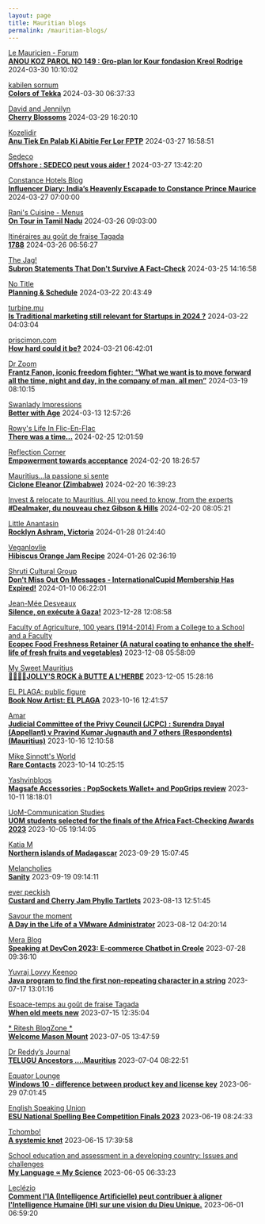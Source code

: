 ```yaml
---
layout: page
title: Mauritian blogs
permalink: /mauritian-blogs/
---
```


[Le Mauricien - Forum](https://www.lemauricien.com/category/opinions/forum/)  
**[ANOU KOZ PAROL NO 149 : Gro-plan lor Kour fondasion Kreol Rodrige](https://www.lemauricien.com/le-mauricien/anou-koz-parol-no-149-gro-plan-lor-kour-fondasion-kreol-rodrige/629241/)**  2024-03-30 10:10:02

[kabilen sornum](https://kabilen.tumblr.com/)  
**[Colors of Tekka](https://kabilen.tumblr.com/post/746356110943010816)**  2024-03-30 06:37:33

[David and Jennilyn](https://davidandjennilyn.com)  
**[Cherry Blossoms](https://davidandjennilyn.com/2024/03/29/cherry-blossoms/)**  2024-03-29 16:20:10

[Kozelidir](http://kozelidir.blogspot.com/)  
**[Anu Tiek En Palab Ki Abitie Fer Lor FPTP](http://kozelidir.blogspot.com/2024/03/anu-tiek-en-palab-ki-abitie-fer-lor-fptp.html)**  2024-03-27 16:58:51

[Sedeco](https://sedecobtob.blogspot.com/)  
**[Offshore : SEDECO peut vous aider !](https://sedecobtob.blogspot.com/2024/03/offshore-sedeco-peut-vous-aider.html)**  2024-03-27 13:42:20

[Constance Hotels Blog](https://blog.constancehotels.com)  
**[Influencer Diary: India’s Heavenly Escapade to Constance Prince Maurice](https://blog.constancehotels.com/influencer-diary-indias-heavenly-escapade-to-constance-prince-maurice/?utm_source=rss&utm_medium=rss&utm_campaign=influencer-diary-indias-heavenly-escapade-to-constance-prince-maurice)**  2024-03-27 07:00:00

[Rani's Cuisine - Menus](https://raniscuisine.com/blogs/news)  
**[On Tour in Tamil Nadu](https://raniscuisine.com/blogs/news/on-tour-in-tamil-nadu)**  2024-03-26 09:03:00

[Itinéraires au goût de fraise Tagada](http://gadatagada-portfolio.blogspot.com/)  
**[1788](http://gadatagada-portfolio.blogspot.com/2024/03/1788.html)**  2024-03-26 06:56:27

[The Jag!](https://morisk.blogspot.com/)  
**[Subron Statements That Don't Survive A Fact-Check](https://morisk.blogspot.com/2024/03/subron-statements-that-dont-survive.html)**  2024-03-25 14:16:58

[No Title](https://vintishgokool.blogspot.com/)  
**[Planning & Schedule](https://vintishgokool.blogspot.com/2024/03/planning-schedule.html)**  2024-03-22 20:43:49

[turbine.mu](https://turbine.mu)  
**[Is Traditional marketing still relevant for Startups in 2024 ?](https://turbine.mu/blog/2024/03/22/is-traditional-marketing-still-relevant-for-startups-in-2024/)**  2024-03-22 04:03:04

[priscimon.com](https://priscimon.com/blog)  
**[How hard could it be?](https://priscimon.com/blog/2024/03/21/how-hard-could-it-be/)**  2024-03-21 06:42:01

[Dr Zoom](https://zoomdr.blogspot.com/)  
**[Frantz Fanon, iconic freedom fighter: “What we want is to move forward all the time, night and day, in the company of man, all men”](https://zoomdr.blogspot.com/2024/03/frantz-fanon-iconic-freedom-fighter.html)**  2024-03-19 08:10:15

[Swanlady Impressions](https://swanlady-impressions.blogspot.com/)  
**[Better with Age](https://swanlady-impressions.blogspot.com/2024/03/better-with-age.html)**  2024-03-13 12:57:26

[Rowy's Life In Flic-En-Flac](https://flicenflac.blogspot.com/)  
**[There was a time...](https://flicenflac.blogspot.com/2024/02/there-was-time.html)**  2024-02-25 12:01:59

[Reflection Corner](https://tachah.blogspot.com/)  
**[Empowerment towards acceptance](https://tachah.blogspot.com/2024/02/empowerment-towards-acceptance.html)**  2024-02-20 18:26:57

[Mauritius...la passione si sente](https://mauritiuslapassionesisente.blogspot.com/)  
**[Ciclone Eleanor (Zimbabwe)](https://mauritiuslapassionesisente.blogspot.com/2024/02/eleanor-zimbabwe.html)**  2024-02-20 16:39:23

[Invest & relocate to Mauritius. All you need to know, from the experts](https://relocationmauritius.wordpress.com)  
**[#Dealmaker, du nouveau chez Gibson & Hills](https://relocationmauritius.wordpress.com/2024/02/20/dealmaker-du-nouveau-chez-gibson-hills/)**  2024-02-20 08:05:21

[Little Anantasin](https://littleanantasin.wordpress.com)  
**[Rocklyn Ashram, Victoria](https://littleanantasin.wordpress.com/2024/01/28/rocklyn-ashram-victoria/)**  2024-01-28 01:24:40

[Veganlovlie](https://veganlovlie.com)  
**[Hibiscus Orange Jam Recipe](https://veganlovlie.com/hibiscus-orange-jam-recipe/)**  2024-01-26 02:36:19

[Shruti Cultural Group](https://shruticulturalgroup.blogspot.com/)  
**[Don't Miss Out On Messages - ﻿InternationalCupid﻿ Membership Has Expired!](https://shruticulturalgroup.blogspot.com/2024/01/dont-miss-out-on-messages.html)**  2024-01-10 06:22:01

[Jean-Mée Desveaux](https://jeanmeedesveaux.blogspot.com/)  
**[Silence, on exécute à Gaza!](https://jeanmeedesveaux.blogspot.com/2023/12/silence-on-tue-gaza.html)**  2023-12-28 12:08:58

[Faculty of Agriculture, 100 years (1914-2014)         From a College to a School and a Faculty](https://facultyagriculture.blogspot.com/)  
**[Ecopec Food Freshness Retainer (A natural coating to enhance the shelf-life of fresh fruits and vegetables)](https://facultyagriculture.blogspot.com/2023/12/ecopec-food-freshness-retainer-natural.html)**  2023-12-08 05:58:09

[My Sweet Mauritius](https://mysweetmauritius.blogspot.com/)  
**[🌴🇲🇺🌴JOLLY'S ROCK à BUTTE A L'HERBE](https://mysweetmauritius.blogspot.com/2023/12/jollys-rock-butte-lherbe.html)**  2023-12-05 15:28:16

[EL PLAGA: public figure](https://elplagaa.blogspot.com/)  
**[Book Now Artist: EL PLAGA](https://elplagaa.blogspot.com/2023/10/book-now-artist-el-plaga.html)**  2023-10-16 12:41:57

[Amar](https://amarbheenick.blogspot.com/)  
**[Judicial Committee of the Privy Council (JCPC) : Surendra Dayal (Appellant) v Pravind Kumar Jugnauth and 7 others (Respondents) (Mauritius)](https://amarbheenick.blogspot.com/2023/10/judicial-committee-of-privy-council.html)**  2023-10-16 12:10:58

[Mike Sinnott's World](https://msinnott.net)  
**[Rare Contacts](https://msinnott.net/2023/10/14/rare-contacts/)**  2023-10-14 10:25:15

[Yashvinblogs](https://yashvinblogs.com)  
**[Magsafe Accessories : PopSockets Wallet+ and PopGrips review](https://yashvinblogs.com/2023/10/11/magsafe-popsockets-wallet-popgrips/)**  2023-10-11 18:18:01

[UoM-Communication Studies](https://comstudies.wordpress.com)  
**[UOM students selected for the finals of the Africa Fact-Checking Awards 2023](https://comstudies.wordpress.com/2023/10/05/uom-students-selected-for-the-finals-of-the-africa-fact-checking-awards-2023/)**  2023-10-05 19:14:05

[Katia M](https://katiam.blog)  
**[Northern islands of Madagascar](https://katiam.blog/2023/09/29/northern-islands-of-madagascar/)**  2023-09-29 15:07:45

[Melancholies](https://faustianmatters.blogspot.com/)  
**[Sanity](https://faustianmatters.blogspot.com/2023/09/sanity.html)**  2023-09-19 09:14:11

[ever peckish](https://everpeckish.com)  
**[Custard and Cherry Jam Phyllo Tartlets](https://everpeckish.com/custard-and-cherry-jam-phyllo-tartlets/?utm_source=rss&utm_medium=rss&utm_campaign=custard-and-cherry-jam-phyllo-tartlets)**  2023-08-13 12:51:45

[Savour the moment](https://savourthemomentattechie.blogspot.com/)  
**[A Day in the Life of a VMware Administrator](https://savourthemomentattechie.blogspot.com/2023/08/a-day-in-life-of-vmware-administrator.html)**  2023-08-12 04:20:14

[Mera Blog](https://nayarweb.com/blog)  
**[Speaking at DevCon 2023: E-commerce Chatbot in Creole](https://nayarweb.com/blog/2023/speaking-at-devcon-2023-e-commerce-chatbot-in-creole/)**  2023-07-28 09:36:10

[Yuvraj Lovvy Keenoo](https://lovvy.wordpress.com)  
**[Java program to find the first non-repeating character in a string](https://lovvy.wordpress.com/2023/07/17/java-program-to-find-the-first-non-repeating-character-in-a-string/)**  2023-07-17 13:01:16

[Espace-temps au goût de fraise Tagada](http://gadatagada.blogspot.com/)  
**[When old meets new](http://gadatagada.blogspot.com/2023/07/when-old-meets-new.html)**  2023-07-15 12:35:04

[* Ritesh BlogZone *](https://ritesh2103.wordpress.com)  
**[Welcome Mason Mount](https://ritesh2103.wordpress.com/2023/07/05/welcome-mason-mount/)**  2023-07-05 13:47:59

[Dr Reddy’s Journal](https://drreddy.wordpress.com)  
**[TELUGU Ancestors ….Mauritius](https://drreddy.wordpress.com/2023/07/04/telugu-ancestors-mauritius/)**  2023-07-04 08:22:51

[Equator Lounge](https://equatorlounge.blogspot.com/)  
**[Windows 10 - difference between product key and license key](https://equatorlounge.blogspot.com/2023/06/windows-10-difference-between-product.html)**  2023-06-29 07:01:45

[English Speaking Union](https://www.esumauritius.org)  
**[ESU National Spelling Bee Competition Finals 2023](https://www.esumauritius.org/national-spelling-bee-competition/finals-2023/)**  2023-06-19 08:24:33

[Tchombo!](https://tchombo.blogspot.com/)  
**[A systemic knot](https://tchombo.blogspot.com/2023/06/a-systemic-knot.html)**  2023-06-15 17:39:58

[School education and assessment in a developing country: Issues and challenges](https://vhunma.blogspot.com/)  
**[My Language ∝ My Science](https://vhunma.blogspot.com/2023/05/my-language-my-science.html)**  2023-06-05 06:33:23

[Leclézio](https://lleclezio.blogspot.com/)  
**[Comment l'IA (Intelligence Artificielle) peut contribuer à aligner l'Intelligence Humaine (IH) sur une vision du Dieu Unique.](https://lleclezio.blogspot.com/2023/05/comment-lia-intelligence-artificielle_31.html)**  2023-06-01 06:59:20

<div style="height:0;width:0;overflow:hidden;"></div>